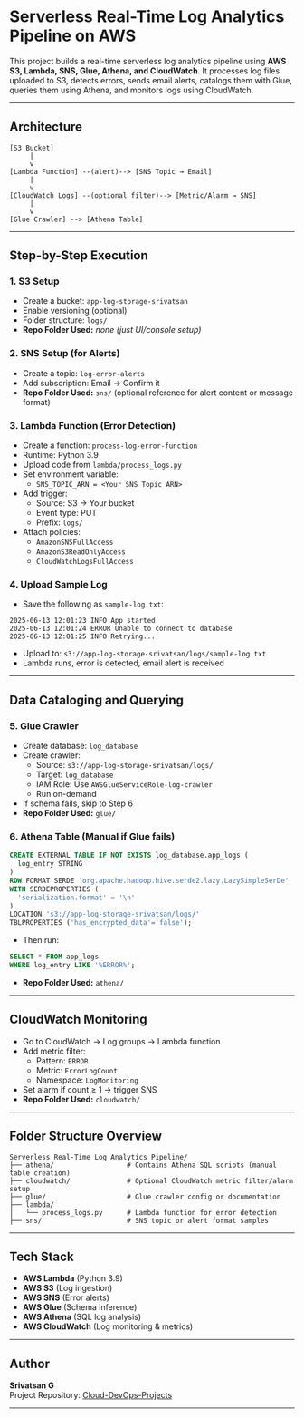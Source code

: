 # Serverless Real-Time Log Analytics Pipeline on AWS

This project builds a real-time serverless log analytics pipeline using **AWS S3, Lambda, SNS, Glue, Athena, and CloudWatch**. It processes log files uploaded to S3, detects errors, sends email alerts, catalogs them with Glue, queries them using Athena, and monitors logs using CloudWatch.

---

## Architecture

```
[S3 Bucket] 
     |
     v
[Lambda Function] --(alert)--> [SNS Topic → Email]
     |
     v
[CloudWatch Logs] --(optional filter)--> [Metric/Alarm → SNS]
     |
     v
[Glue Crawler] --> [Athena Table]
```

---

## Step-by-Step Execution

### 1. S3 Setup
- Create a bucket: `app-log-storage-srivatsan`
- Enable versioning (optional)
- Folder structure: `logs/`
- **Repo Folder Used:** _none (just UI/console setup)_

### 2. SNS Setup (for Alerts)
- Create a topic: `log-error-alerts`
- Add subscription: Email → Confirm it
- **Repo Folder Used:** `sns/` (optional reference for alert content or message format)

### 3. Lambda Function (Error Detection)
- Create a function: `process-log-error-function`
- Runtime: Python 3.9
- Upload code from `lambda/process_logs.py`
- Set environment variable:
  - `SNS_TOPIC_ARN = <Your SNS Topic ARN>`
- Add trigger:
  - Source: S3 → Your bucket
  - Event type: PUT
  - Prefix: `logs/`
- Attach policies:
  - `AmazonSNSFullAccess`
  - `AmazonS3ReadOnlyAccess`
  - `CloudWatchLogsFullAccess`

### 4. Upload Sample Log
- Save the following as `sample-log.txt`:
```plaintext
2025-06-13 12:01:23 INFO App started
2025-06-13 12:01:24 ERROR Unable to connect to database
2025-06-13 12:01:25 INFO Retrying...
```
- Upload to: `s3://app-log-storage-srivatsan/logs/sample-log.txt`
- Lambda runs, error is detected, email alert is received

---

## Data Cataloging and Querying

### 5. Glue Crawler
- Create database: `log_database`
- Create crawler:
  - Source: `s3://app-log-storage-srivatsan/logs/`
  - Target: `log_database`
  - IAM Role: Use `AWSGlueServiceRole-log-crawler`
  - Run on-demand
- If schema fails, skip to Step 6
- **Repo Folder Used:** `glue/`

### 6. Athena Table (Manual if Glue fails)
```sql
CREATE EXTERNAL TABLE IF NOT EXISTS log_database.app_logs (
  log_entry STRING
)
ROW FORMAT SERDE 'org.apache.hadoop.hive.serde2.lazy.LazySimpleSerDe'
WITH SERDEPROPERTIES (
  'serialization.format' = '\n'
)
LOCATION 's3://app-log-storage-srivatsan/logs/'
TBLPROPERTIES ('has_encrypted_data'='false');
```
- Then run:
```sql
SELECT * FROM app_logs
WHERE log_entry LIKE '%ERROR%';
```
- **Repo Folder Used:** `athena/`

---

## CloudWatch Monitoring
- Go to CloudWatch → Log groups → Lambda function
- Add metric filter:
  - Pattern: `ERROR`
  - Metric: `ErrorLogCount`
  - Namespace: `LogMonitoring`
- Set alarm if count ≥ 1 → trigger SNS
- **Repo Folder Used:** `cloudwatch/`

---

## Folder Structure Overview

```
Serverless Real-Time Log Analytics Pipeline/
├── athena/                  # Contains Athena SQL scripts (manual table creation)
├── cloudwatch/              # Optional CloudWatch metric filter/alarm setup
├── glue/                    # Glue crawler config or documentation
├── lambda/
│   └── process_logs.py      # Lambda function for error detection
├── sns/                     # SNS topic or alert format samples
```

---

## Tech Stack
- **AWS Lambda** (Python 3.9)
- **AWS S3** (Log ingestion)
- **AWS SNS** (Error alerts)
- **AWS Glue** (Schema inference)
- **AWS Athena** (SQL log analysis)
- **AWS CloudWatch** (Log monitoring & metrics)

---

## Author
**Srivatsan G**  
Project Repository: [Cloud-DevOps-Projects](https://github.com/vatsan01/Cloud-DevOps-Projects/tree/main/Serverless%20Real-Time%20Log%20Analytics%20Pipeline)

---
